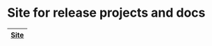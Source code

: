 # Site for release projects and docs

| [Site](https://aakiimov.github.io) |
| ----------------------------------------------------------------------------- | 
